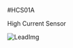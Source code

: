 <!--- Created:2017-01-02T13:45:51.692361: ---> 
<!--- Author:Mlab: ---> 
<!--- AuthorEmail:email@mlab.cz: ---> 
<!--- Tags:None: ---> 
<!--- Ust:rtDescription.en]
High Current Sensor

[InfoShortDescription.cs]
Snímač vysokých proudů

[InfoLongDescription.en]


[InfoLongDescription.cs]
Snímání vysokých proudů induktivním bezkontaktním způsobem.
[End]: ---> 
<!--- Name:HCS01A: --->
#HCS01A 
<!--- LongName --->
High Current Sensor
<!--- ELongName ---> 

<!--- Lead --->

<!--- ELead ---> 

![LeadImg](DOC/SRC/img/HCS01A_top_big.jpg) 


​
​
<!--- Description --->
<!--- EDescription --->
<!--- Content --->
<!--- EContent --->
            